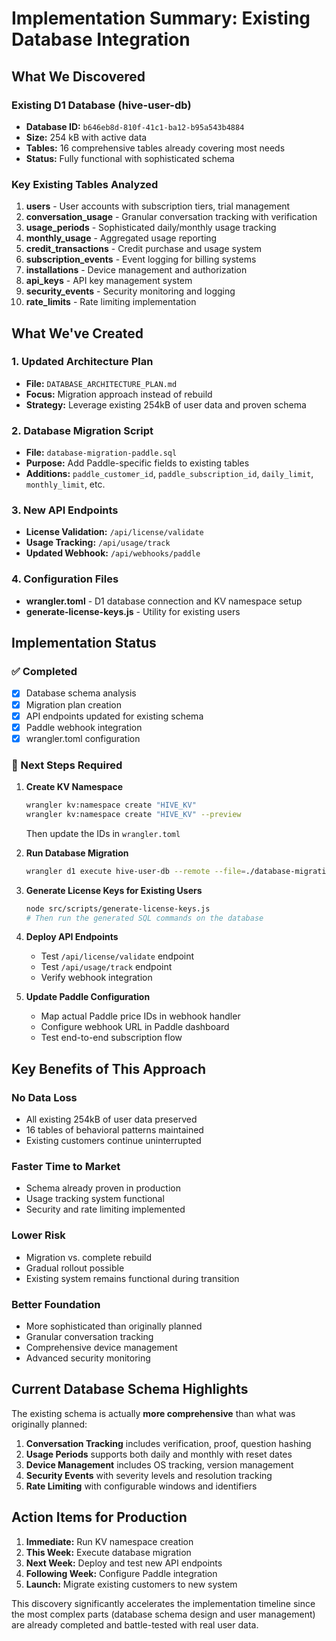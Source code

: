 # Implementation Summary: Existing Database Integration

## What We Discovered

### Existing D1 Database (hive-user-db)
- **Database ID:** `b646eb8d-810f-41c1-ba12-b95a543b4884`
- **Size:** 254 kB with active data
- **Tables:** 16 comprehensive tables already covering most needs
- **Status:** Fully functional with sophisticated schema

### Key Existing Tables Analyzed
1. **users** - User accounts with subscription tiers, trial management
2. **conversation_usage** - Granular conversation tracking with verification
3. **usage_periods** - Sophisticated daily/monthly usage tracking
4. **monthly_usage** - Aggregated usage reporting
5. **credit_transactions** - Credit purchase and usage system
6. **subscription_events** - Event logging for billing systems
7. **installations** - Device management and authorization
8. **api_keys** - API key management system
9. **security_events** - Security monitoring and logging
10. **rate_limits** - Rate limiting implementation

## What We've Created

### 1. Updated Architecture Plan
- **File:** `DATABASE_ARCHITECTURE_PLAN.md`
- **Focus:** Migration approach instead of rebuild
- **Strategy:** Leverage existing 254kB of user data and proven schema

### 2. Database Migration Script
- **File:** `database-migration-paddle.sql`
- **Purpose:** Add Paddle-specific fields to existing tables
- **Additions:** `paddle_customer_id`, `paddle_subscription_id`, `daily_limit`, `monthly_limit`, etc.

### 3. New API Endpoints
- **License Validation:** `/api/license/validate`
- **Usage Tracking:** `/api/usage/track`
- **Updated Webhook:** `/api/webhooks/paddle`

### 4. Configuration Files
- **wrangler.toml** - D1 database connection and KV namespace setup
- **generate-license-keys.js** - Utility for existing users

## Implementation Status

### ✅ Completed
- [x] Database schema analysis
- [x] Migration plan creation  
- [x] API endpoints updated for existing schema
- [x] Paddle webhook integration
- [x] wrangler.toml configuration

### 🔄 Next Steps Required

1. **Create KV Namespace**
   ```bash
   wrangler kv:namespace create "HIVE_KV"
   wrangler kv:namespace create "HIVE_KV" --preview
   ```
   Then update the IDs in `wrangler.toml`

2. **Run Database Migration**
   ```bash
   wrangler d1 execute hive-user-db --remote --file=./database-migration-paddle.sql
   ```

3. **Generate License Keys for Existing Users**
   ```bash
   node src/scripts/generate-license-keys.js
   # Then run the generated SQL commands on the database
   ```

4. **Deploy API Endpoints**
   - Test `/api/license/validate` endpoint
   - Test `/api/usage/track` endpoint
   - Verify webhook integration

5. **Update Paddle Configuration**
   - Map actual Paddle price IDs in webhook handler
   - Configure webhook URL in Paddle dashboard
   - Test end-to-end subscription flow

## Key Benefits of This Approach

### No Data Loss
- All existing 254kB of user data preserved
- 16 tables of behavioral patterns maintained
- Existing customers continue uninterrupted

### Faster Time to Market
- Schema already proven in production
- Usage tracking system functional
- Security and rate limiting implemented

### Lower Risk
- Migration vs. complete rebuild
- Gradual rollout possible
- Existing system remains functional during transition

### Better Foundation
- More sophisticated than originally planned
- Granular conversation tracking
- Comprehensive device management
- Advanced security monitoring

## Current Database Schema Highlights

The existing schema is actually **more comprehensive** than what was originally planned:

1. **Conversation Tracking** includes verification, proof, question hashing
2. **Usage Periods** supports both daily and monthly with reset dates
3. **Device Management** includes OS tracking, version management
4. **Security Events** with severity levels and resolution tracking
5. **Rate Limiting** with configurable windows and identifiers

## Action Items for Production

1. **Immediate:** Run KV namespace creation
2. **This Week:** Execute database migration  
3. **Next Week:** Deploy and test new API endpoints
4. **Following Week:** Configure Paddle integration
5. **Launch:** Migrate existing customers to new system

This discovery significantly accelerates the implementation timeline since the most complex parts (database schema design and user management) are already completed and battle-tested with real user data.